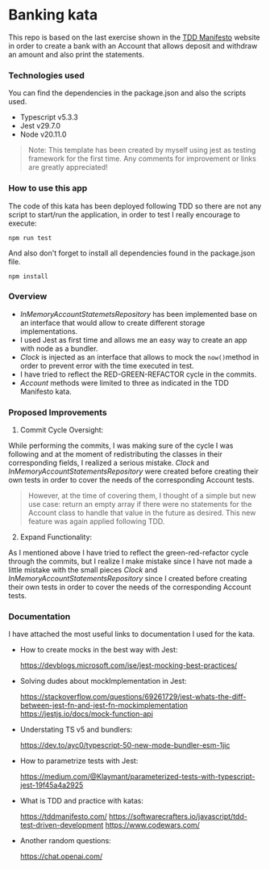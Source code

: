 # Banking kata

This repo is based on the last exercise shown in the [TDD Manifesto](http://https://tddmanifesto.com/exercises/ "TDD Manifesto") website in order to create a bank with an Account that allows deposit and withdraw an amount and also print the statements.

### Technologies used

You can find the dependencies  in the package.json and also the scripts used.

- Typescript v5.3.3
- Jest v29.7.0
- Node v20.11.0


> Note: This template has been created by myself using jest as testing framework for the first time. Any comments for improvement or links are greatly appreciated!

### How to use this app

The code of this kata has been deployed following TDD so there are not any script to start/run the application, in order to test I really encourage to execute:

`npm run test`

And also don't forget to install all dependencies found in the package.json file.

`npm install`

### Overview

- *InMemoryAccountStatemetsRepository* has been implemented base on an interface that would allow to create different storage implementations.
- I used Jest as first time and allows me an easy way to create an app with node as a bundler.
- *Clock* is injected as an interface that allows to mock the `now()`method in order to prevent error with the time executed in test.
- I have tried to reflect the RED-GREEN-REFACTOR cycle in the commits.
- *Account* methods were limited to three as indicated in the TDD Manifesto kata.

### Proposed Improvements

1. Commit Cycle Oversight:

While performing the commits, I was making sure of the cycle I was following and at the moment of redistributing the classes in their corresponding fields, I realized a serious mistake. *Clock* and *InMemoryAccountStatementsRepository* were created before creating their own tests in order to cover the needs of the corresponding Account tests.

> However, at the time of covering them, I thought of a simple but new use case: return an empty array if there were no statements for the Account class to handle that value in the future as desired. This new feature was again applied following TDD.

2. Expand Functionality: 

As I mentioned above I have tried to reflect the green-red-refactor cycle through the commits, but I realize I make mistake since I have not made a little mistake with the small pieces *Clock* and *InMemoryAccountStatementsRepository* since I created before creating their own tests in order to cover the needs of the corresponding Account tests.
### Documentation

I have attached the most useful links to documentation I used for the kata.

- How to create mocks in the best way with Jest: 

  https://devblogs.microsoft.com/ise/jest-mocking-best-practices/
- Solving dudes about mockImplementation in Jest: 

  https://stackoverflow.com/questions/69261729/jest-whats-the-diff-between-jest-fn-and-jest-fn-mockimplementation
  https://jestjs.io/docs/mock-function-api

- Understating TS v5 and bundlers: 

  https://dev.to/ayc0/typescript-50-new-mode-bundler-esm-1jic
- How to parametrize tests with Jest: 

  https://medium.com/@Klaymant/parameterized-tests-with-typescript-jest-19f45a4a2925
- What is TDD and practice with katas: 
  
  https://tddmanifesto.com/
  https://softwarecrafters.io/javascript/tdd-test-driven-development
  https://www.codewars.com/

- Another random questions:

  https://chat.openai.com/